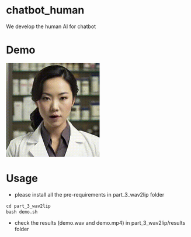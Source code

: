 # chatbot_human
We develop the human AI for chatbot 

# Demo
![](demo.gif)

# Usage
* please install all the pre-requirements in part_3_wav2lip folder
```
cd part_3_wav2lip
bash demo.sh
```
* check the results (demo.wav and demo.mp4) in part_3_wav2lip/results folder

